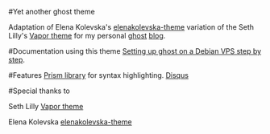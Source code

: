 #Yet another ghost theme

Adaptation of Elena Kolevska's [elenakolevska-theme](https://github.com/elena-kolevska/elenakolevska-theme) variation of the Seth Lilly's [Vapor theme](https://github.com/sethlilly/Vapor) for my personal [ghost](http://ghost.org) [blog](http://blog.joanboixados.com).

#Documentation using this theme
[Setting up ghost on a Debian VPS step by step](http://blog.joanboixados.com).

#Features
[Prism library](http://prismjs.com/) for syntax highlighting.
[Disqus](https://disqus.com/)

#Special thanks to

Seth Lilly 
[Vapor theme](https://github.com/sethlilly/Vapor)

Elena Kolevska
[elenakolevska-theme](https://github.com/elena-kolevska/elenakolevska-theme)
